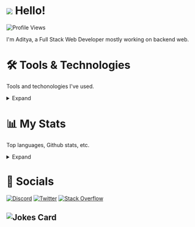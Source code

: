 # <img src="https://cdn.discordapp.com/emojis/731212038470238299.gif?size=40" /> Hello!
![Profile Views](https://komarev.com/ghpvc/?username=adityaHardi17&color=1F6FEB)

I'm Aditya, a Full Stack Web Developer mostly working on backend web.

# 🛠️ Tools & Technologies
Tools and techonologies I've used.
<details>
 <summary>Expand</summary>
 
## Languages
![JavaScript](https://img.shields.io/badge/javascript-%23323330.svg?style=for-the-badge&logo=javascript&logoColor=%23F7DF1E)
![HTML5](https://img.shields.io/badge/html5-%23E34F26.svg?style=for-the-badge&logo=html5&logoColor=white)
![Markdown](https://img.shields.io/badge/markdown-%23000000.svg?style=for-the-badge&logo=markdown&logoColor=white)


## Databases
![MongoDB](https://img.shields.io/badge/MongoDB-%234ea94b.svg?style=for-the-badge&logo=mongodb&logoColor=white)
![Postgres](https://img.shields.io/badge/postgres-%23316192.svg?style=for-the-badge&logo=postgresql&logoColor=white)
![Redis](https://img.shields.io/badge/redis-%23DD0031.svg?style=for-the-badge&logo=redis&logoColor=white)

## Code Editors & IDEs
![Visual Studio Code](https://img.shields.io/badge/Visual%20Studio%20Code-0078d7.svg?style=for-the-badge&logo=visual-studio-code&logoColor=white)

## Browser 
![Vivaldi](https://img.shields.io/badge/Vivaldi-EF3939?style=for-the-badge&logo=Vivaldi&logoColor=white)


## Operating Systems
![Windows](https://img.shields.io/badge/Windows-0078D6?style=for-the-badge&logo=windows&logoColor=white)
![Linux](https://img.shields.io/badge/Linux-FCC624?style=for-the-badge&logo=linux&logoColor=black)

</details>

# 📊 My Stats
Top languages, Github stats, etc.
<details>
 <summary>Expand</summary>
 
 <div align="center">
  <img alt="Aditya's Github Stats" src="https://github-readme-stats.vercel.app/api?username=adityaHardi17&count_private=true&show_icons=true&theme=github_dark" />
  <img alt="Top Langs" src="https://github-readme-stats.vercel.app/api/wakatime?username=adityaHardi17&layout=compact&theme=github_dark" />
 </div>
 
</details>

# 🤙 Socials
[![Discord](https://img.shields.io/badge/Discord-%237289DA.svg?style=for-the-badge&logo=discord&logoColor=white)](https://discord.com/users/712560683216011274)
[![Twitter](https://img.shields.io/badge/Twitter-%231DA1F2.svg?style=for-the-badge&logo=Twitter&logoColor=white)](https://twitter.com/FC5570)
[![Stack Overflow](https://img.shields.io/badge/-Stackoverflow-FE7A16?style=for-the-badge&logo=stack-overflow&logoColor=white)](https://stackoverflow.com/users/14950646/fc5570)


![Jokes Card](https://readme-jokes.vercel.app/api?theme=tokyonight)
<br>
-----
